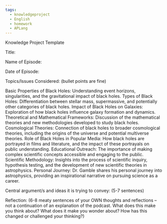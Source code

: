 ```yaml
---
tags:
  - knowledgeproject
  - English
  - homework
  - APLang
---
```

Knowledge Project Template

Title:

Name of Episode:

Date of Episode:

Topics/Issues Considered: (bullet points are fine)

Basic Properties of Black Holes: Understanding event horizons, singularities, and the gravitational impact of black holes.
Types of Black Holes: Differentiation between stellar mass, supermassive, and potentially other categories of black holes.
Impact of Black Holes on Galaxies: Exploration of how black holes influence galaxy formation and dynamics.
Theoretical and Mathematical Frameworks: Discussion of the mathematical theories and new methodologies developed to study black holes.
Cosmological Theories: Connection of black holes to broader cosmological theories, including the origins of the universe and potential multiverse theories.
Role of Black Holes in Popular Media: How black holes are portrayed in films and literature, and the impact of these portrayals on public understanding.
Educational Outreach: The importance of making complex scientific concepts accessible and engaging to the public.
Scientific Methodology: Insights into the process of scientific inquiry, hypothesis testing, and the development of new scientific theories in astrophysics.
Personal Journey: Dr. Gamble shares his personal journey into astrophysics, providing an inspirational narrative on pursuing science as a career.

Central argument/s and ideas it is trying to convey: (5-7 sentences)


Reflection:
(6-8 meaty sentences of your OWN thoughts and reflections – not a continuation of an explanation of the podcast. What does this make you think about? What does it make you wonder about? How has this changed or challenged your thinking?)


